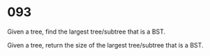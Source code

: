 [_metadata_:difficulty]:-  "Hard"
[_metadata_:asker]:-       "Apple"
[_metadata_:tags]:-        "tree binary-search-tree"

# 093

Given a tree, find the largest tree/subtree that is a BST.

Given a tree, return the size of the largest tree/subtree that is a BST.
